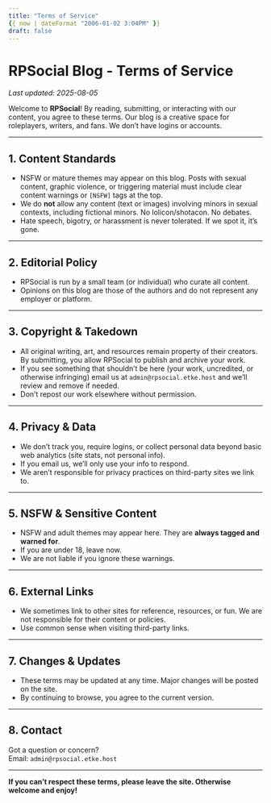 ```yaml
---
title: "Terms of Service"
{{ now | dateFormat "2006-01-02 3:04PM" }}
draft: false
---
```

# RPSocial Blog -  Terms of Service

_Last updated: 2025-08-05_

Welcome to **RPSocial**! By reading, submitting, or interacting with our content, you agree to these terms. Our blog is a creative space for roleplayers, writers, and fans. We don’t have logins or accounts.

---

## 1. Content Standards

- NSFW or mature themes may appear on this blog. Posts with sexual content, graphic violence, or triggering material must include clear content warnings or `[NSFW]` tags at the top.
- We do **not** allow any content (text or images) involving minors in sexual contexts, including fictional minors. No lolicon/shotacon. No debates.
- Hate speech, bigotry, or harassment is never tolerated. If we spot it, it’s gone.

---

## 2. Editorial Policy

- RPSocial is run by a small team (or individual) who curate all content.
- Opinions on this blog are those of the authors and do not represent any employer or platform.

---

## 3. Copyright & Takedown

- All original writing, art, and resources remain property of their creators. By submitting, you allow RPSocial to publish and archive your work.
- If you see something that shouldn’t be here (your work, uncredited, or otherwise infringing) email us at `admin@rpsocial.etke.host` and we’ll review and remove if needed.
- Don’t repost our work elsewhere without permission.

---

## 4. Privacy & Data

- We don’t track you, require logins, or collect personal data beyond basic web analytics (site stats, not personal info).
- If you email us, we’ll only use your info to respond.
- We aren’t responsible for privacy practices on third-party sites we link to.

---

## 5. NSFW & Sensitive Content

- NSFW and adult themes may appear here. They are **always tagged and warned for**.
- If you are under 18, leave now.
- We are not liable if you ignore these warnings.

---

## 6. External Links

- We sometimes link to other sites for reference, resources, or fun. We are not responsible for their content or policies.
- Use common sense when visiting third-party links.

---

## 7. Changes & Updates

- These terms may be updated at any time. Major changes will be posted on the site.
- By continuing to browse, you agree to the current version.

---

## 8. Contact

Got a question or concern?  
Email: `admin@rpsocial.etke.host `

---

**If you can’t respect these terms, please leave the site. Otherwise welcome and enjoy!**
